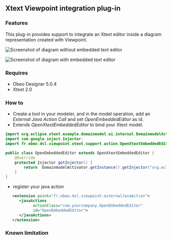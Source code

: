 Xtext Viewpoint integration plug-in
-----------------------------------

### Features

This plug-in provides support to integrate an Xtext editor inside a diagram representation created with Viewpoint.  

![Screenshot of diagram without embedded text editor](http://github.com/ObeoNetwork/Xtext-viewpoint-integration/raw/master/screenshot-diagram+text.png "Screenshot without the text editor")


![Screenshot of diagram with embedded text editor](http://github.com/ObeoNetwork/Xtext-viewpoint-integration/raw/master/screenshot-diagram.png "Screenshot with the text editor")



### Requires

- Obeo Designer 5.0.4
- Xtext 2.0

### How to 

- Create a tool in your modeler, and in the model operation, add an _External Java Action Call_ and set _OpenEmbeddedEditor_ as id.
- Extends _OpenXtextEmbeddedEditor_ to bind your Xtext model.

```java
import org.eclipse.xtext.example.domainmodel.ui.internal.DomainmodelActivator;
import com.google.inject.Injector;
import fr.obeo.dsl.viewpoint.xtext.support.action.OpenXtextEmbeddedEditor;

public class OpenEmbeddedEditor extends OpenXtextEmbeddedEditor {
	@Override
	protected Injector getInjector() {
		return  DomainmodelActivator.getInstance().getInjector("org.eclipse.xtext.example.domainmodel.Domainmodel");
	}
}
```

- register your java action

```xml
   <extension point="fr.obeo.dsl.viewpoint.externalJavaAction">
      <javaActions
            actionClass="com.yourcompany.OpenEmbeddedEditor"
            id="OpenEmbeddedEditor">
      </javaActions>
   </extension>
```


### Known limitation